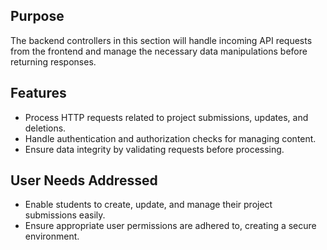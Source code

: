 
## Purpose
The backend controllers in this section will handle incoming API requests from the frontend and manage the necessary data manipulations before returning responses.

## Features
- Process HTTP requests related to project submissions, updates, and deletions.
- Handle authentication and authorization checks for managing content.
- Ensure data integrity by validating requests before processing.

## User Needs Addressed
- Enable students to create, update, and manage their project submissions easily.
- Ensure appropriate user permissions are adhered to, creating a secure environment.

